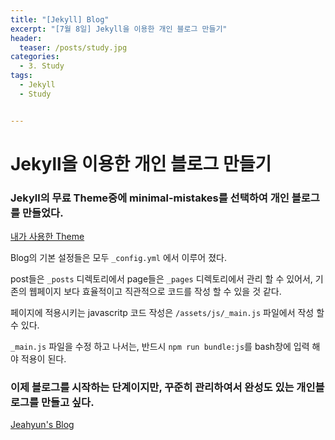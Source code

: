 ```yaml
---
title: "[Jekyll] Blog"
excerpt: "[7월 8일] Jekyll을 이용한 개인 블로그 만들기"
header:
  teaser: /posts/study.jpg
categories:
  - 3. Study
tags:
  - Jekyll
  - Study


---
```

# Jekyll을 이용한 개인 블로그 만들기

### Jekyll의 무료 Theme중에 minimal-mistakes를 선택하여 개인 블로그를 만들었다.
[내가 사용한 Theme](https://mmistakes.github.io/minimal-mistakes/)

 Blog의 기본 설정들은 모두 `_config.yml` 에서 이루어 졌다.

 post들은 `_posts` 디렉토리에서 page들은 `_pages` 디렉토리에서 관리 할 수 있어서, 기존의 웹페이지 보다 효율적이고 직관적으로 코드를 작성 할 수 있을 것 같다.

 페이지에 적용시키는 javascritp 코드 작성은 `/assets/js/_main.js` 파일에서 작성 할 수 있다.

`_main.js` 파일을 수정 하고 나서는, 반드시 `npm run bundle:js`를 bash창에 입력 해야 적용이 된다.

### 이제 블로그를 시작하는 단계이지만, 꾸준히 관리하여서 완성도 있는 개인블로그를 만들고 싶다.

[Jeahyun's Blog](https://bee0005.github.io)
